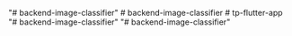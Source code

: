 "# backend-image-classifier" 
#   b a c k e n d - i m a g e - c l a s s i f i e r  
 #   t p - f l u t t e r - a p p  
 "# backend-image-classifier" 
"# backend-image-classifier" 
